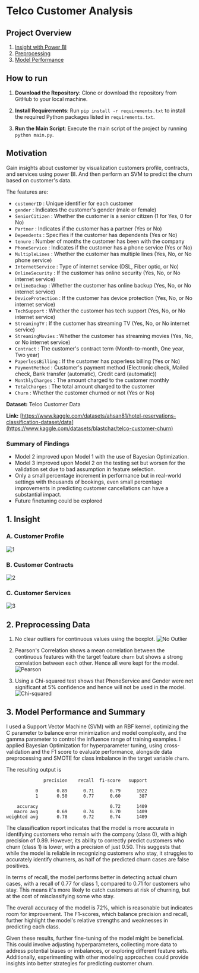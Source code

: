 # Telco Customer Analysis
## Project Overview

1. [Insight with Power BI](#1-insight)
2. [Preprocessing](#2-preprocessing-data)
3. [Model Performance](#3-model-performance-and-summary)

## How to run

1. **Download the Repository**: Clone or download the repository from GitHub to your local machine.

2. **Install Requirements**: Run `pip install -r requirements.txt` to install the required Python packages listed in `requirements.txt`.

3. **Run the Main Script**: Execute the main script of the project by running `python main.py`.

## Motivation
Gain insights about customer by visualization customers profile, contracts, and services using power BI. And then perform an SVM to predict the churn based on customer's data.

The features are:

- `customerID` : Unique identifier for each customer
- `gender` : Indicates the customer's gender (male or female)
- `SeniorCitizen` : Whether the customer is a senior citizen (1 for Yes, 0 for No)
- `Partner` : Indicates if the customer has a partner (Yes or No)
- `Dependents` : Specifies if the customer has dependents (Yes or No)
- `tenure` : Number of months the customer has been with the company
- `PhoneService` : Indicates if the customer has a phone service (Yes or No)
- `MultipleLines` : Whether the customer has multiple lines (Yes, No, or No phone service)
- `InternetService` : Type of internet service (DSL, Fiber optic, or No)
- `OnlineSecurity` : If the customer has online security (Yes, No, or No internet service)
- `OnlineBackup` : Whether the customer has online backup (Yes, No, or No internet service)
- `DeviceProtection` : If the customer has device protection (Yes, No, or No internet service)
- `TechSupport` : Whether the customer has tech support (Yes, No, or No internet service)
- `StreamingTV` : If the customer has streaming TV (Yes, No, or No internet service)
- `StreamingMovies` : Whether the customer has streaming movies (Yes, No, or No internet service)
- `Contract` : The customer's contract term (Month-to-month, One year, Two year)
- `PaperlessBilling` : If the customer has paperless billing (Yes or No)
- `PaymentMethod` : Customer's payment method (Electronic check, Mailed check, Bank transfer (automatic), Credit card (automatic))
- `MonthlyCharges` : The amount charged to the customer monthly
- `TotalCharges` : The total amount charged to the customer
- `Churn` : Whether the customer churned or not (Yes or No)

**Dataset:** Telco Customer Data

**Link:** [https://www.kaggle.com/datasets/ahsan81/hotel-reservations-classification-dataset/data](https://www.kaggle.com/datasets/blastchar/telco-customer-churn)

### Summary of Findings

- Model 2 improved upon Model 1 with the use of Bayesian Optimization.
- Model 3 improved upon Model 2 on the testing set but worsen for the validation set due to bad assumption in feature selection.
- Only a small percentage increment in performance but in real-world settings with thousands of bookings, even small percentage improvements in predicting customer cancellations can have a substantial impact.
- Future finetuning could be explored

## 1. Insight

### A. Customer Profile
![1](https://github.com/eliasright/Telco-Customer-Analysis/assets/151723828/e7745baa-88b8-46a7-afcf-0fe7eca24aff)

### B. Customer Contracts
![2](https://github.com/eliasright/Telco-Customer-Analysis/assets/151723828/940da848-b837-437d-9c51-ef05da14937a)

### C. Customer Services
![3](https://github.com/eliasright/Telco-Customer-Analysis/assets/151723828/5d52e97f-b7ac-4359-b9ee-2ab3f0518b7c)

## 2. Preprocessing Data

1. No clear outliers for continuous values using the boxplot.
![No Outlier](https://github.com/eliasright/Telco-Customer-Analysis/assets/151723828/c232e505-f968-40a9-b09a-7fb2857b928a)

2. Pearson's Correlation shows a mean correlation between the continuous features with the target feature `churn` but shows a strong correlation between each other. Hence all were kept for the model.
![Pearson](https://github.com/eliasright/Telco-Customer-Analysis/assets/151723828/6e48373b-335e-494e-817e-c10bb3fc6015)

3. Using a Chi-squared test shows that PhoneService and Gender were not significant at 5% confidence and hence will not be used in the model.
![Chi-squared](https://github.com/eliasright/Telco-Customer-Analysis/assets/151723828/8263989e-bbc0-42d2-938a-fc24ee2ae81a)

## 3. Model Performance and Summary

I used a Support Vector Machine (SVM) with an RBF kernel, optimizing the C parameter to balance error minimization and model complexity, and the gamma parameter to control the influence range of training examples. I applied Bayesian Optimization for hyperparameter tuning, using cross-validation and the F1 score to evaluate performance, alongside data preprocessing and SMOTE for class imbalance in the target variable `churn`.

The resulting output is
```
              precision    recall  f1-score   support

           0       0.89      0.71      0.79      1022
           1       0.50      0.77      0.60       387

    accuracy                           0.72      1409
   macro avg       0.69      0.74      0.70      1409
weighted avg       0.78      0.72      0.74      1409
```

The classification report indicates that the model is more accurate in identifying customers who remain with the company (class 0), with a high precision of 0.89. However, its ability to correctly predict customers who churn (class 1) is lower, with a precision of just 0.50. This suggests that while the model is reliable in recognizing customers who stay, it struggles to accurately identify churners, as half of the predicted churn cases are false positives.

In terms of recall, the model performs better in detecting actual churn cases, with a recall of 0.77 for class 1, compared to 0.71 for customers who stay. This means it's more likely to catch customers at risk of churning, but at the cost of misclassifying some who stay.

The overall accuracy of the model is 72%, which is reasonable but indicates room for improvement. The F1-scores, which balance precision and recall, further highlight the model's relative strengths and weaknesses in predicting each class.

Given these results, further fine-tuning of the model might be beneficial. This could involve adjusting hyperparameters, collecting more data to address potential biases or imbalances, or exploring different feature sets. Additionally, experimenting with other modeling approaches could provide insights into better strategies for predicting customer churn.

